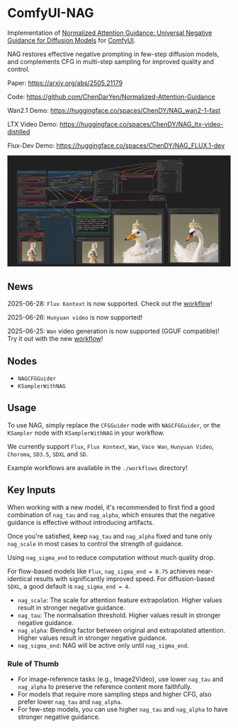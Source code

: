 # ComfyUI-NAG

Implementation of [Normalized Attention Guidance: Universal Negative Guidance for Diffusion Models](https://chendaryen.github.io/NAG.github.io/) for [ComfyUI](https://github.com/comfyanonymous/ComfyUI).

NAG restores effective negative prompting in few-step diffusion models, and complements CFG in multi-step sampling for improved quality and control.

Paper: https://arxiv.org/abs/2505.21179

Code: https://github.com/ChenDarYen/Normalized-Attention-Guidance

Wan2.1 Demo: https://huggingface.co/spaces/ChenDY/NAG_wan2-1-fast

LTX Video Demo: https://huggingface.co/spaces/ChenDY/NAG_ltx-video-distilled

Flux-Dev Demo: https://huggingface.co/spaces/ChenDY/NAG_FLUX.1-dev

![comfyui-nag](workflow.png?cache=20250628)

## News

2025-06-28: `Flux Kontext` is now supported. Check out the [workflow](https://github.com/ChenDarYen/ComfyUI-NAG/blob/main/workflows/NAG-Flux-Kontext-Dev-ComfyUI-Workflow.json)!

2025-06-26: `Hunyuan video` is now supported!

2025-06-25: `Wan` video generation is now supported (GGUF compatible)! Try it out with the new [workflow](https://github.com/ChenDarYen/ComfyUI-NAG/blob/main/workflows/NAG-Wan-Fast-ComfyUI-Workflow.json)!

## Nodes

- `NAGCFGGuider`
- `KSamplerWithNAG`

## Usage

To use NAG, simply replace the `CFGGuider` node with `NAGCFGGuider`, or the `KSampler` node with `KSamplerWithNAG` in your workflow.

We currently support `Flux`, `Flux Kontext`, `Wan`, `Vace Wan`, `Hunyuan Video`, `Choroma`, `SD3.5`, `SDXL` and `SD`.

Example workflows are available in the `./workflows` directory!

## Key Inputs

When working with a new model, it's recommended to first find a good combination of `nag_tau` and `nag_alpha`, which ensures that the negative guidance is effective without introducing artifacts.

Once you're satisfied, keep `nag_tau` and `nag_alpha` fixed and tune only `nag_scale` in most cases to control the strength of guidance.

Using `nag_sigma_end` to reduce computation without much quality drop.

For flow-based models like `Flux`, `nag_sigma_end = 0.75` achieves near-identical results with significantly improved speed. For diffusion-based `SDXL`, a good default is `nag_sigma_end = 4`.

- `nag_scale`: The scale for attention feature extrapolation. Higher values result in stronger negative guidance.
- `nag_tau`: The normalisation threshold. Higher values result in stronger negative guidance.
- `nag_alpha`: Blending factor between original and extrapolated attention. Higher values result in stronger negative guidance.
- `nag_sigma_end`: NAG will be active only until `nag_sigma_end`.

### Rule of Thumb

- For image-reference tasks (e.g., Image2Video), use lower `nag_tau` and `nag_alpha` to preserve the reference content more faithfully.
- For models that require more sampling steps and higher CFG, also prefer lower `nag_tau` and `nag_alpha`.
- For few-step models, you can use higher `nag_tau` and `nag_alpha` to have stronger negative guidance.
